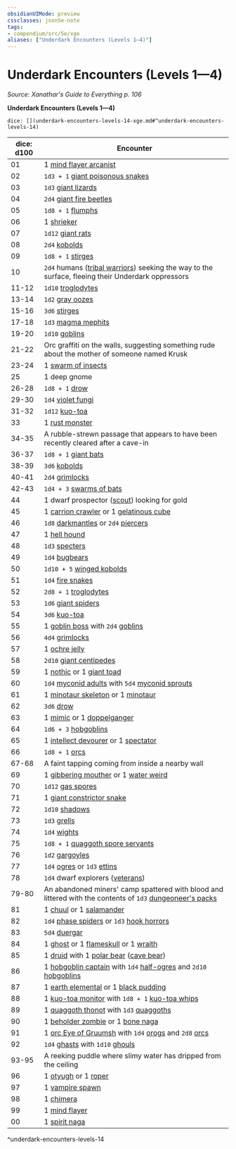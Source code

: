 ```yaml
---
obsidianUIMode: preview
cssclasses: json5e-note
tags:
- compendium/src/5e/xge
aliases: ["Underdark Encounters (Levels 1—4)"]
---
```

# Underdark Encounters (Levels 1—4)
*Source: Xanathar's Guide to Everything p. 106* 

**Underdark Encounters (Levels 1—4)**

`dice: [](underdark-encounters-levels-14-xge.md#^underdark-encounters-levels-14)`

| dice: d100 | Encounter |
|------------|-----------|
| 01 | 1 [mind flayer arcanist](/3-Mechanics/CLI/bestiary/aberration/mind-flayer-arcanist.md) |
| 02 | `1d3 + 1` [giant poisonous snakes](/3-Mechanics/CLI/bestiary/beast/giant-poisonous-snake.md) |
| 03 | `1d3` [giant lizards](/3-Mechanics/CLI/bestiary/beast/giant-lizard.md) |
| 04 | `2d4` [giant fire beetles](/3-Mechanics/CLI/bestiary/beast/giant-fire-beetle.md) |
| 05 | `1d8 + 1` [flumphs](/3-Mechanics/CLI/bestiary/aberration/flumph.md) |
| 06 | 1 [shrieker](/3-Mechanics/CLI/bestiary/plant/shrieker.md) |
| 07 | `1d12` [giant rats](/3-Mechanics/CLI/bestiary/beast/giant-rat.md) |
| 08 | `2d4` [kobolds](/3-Mechanics/CLI/bestiary/humanoid/kobold.md) |
| 09 | `1d8 + 1` [stirges](/3-Mechanics/CLI/bestiary/beast/stirge.md) |
| 10 | `2d4` humans ([tribal warriors](/3-Mechanics/CLI/bestiary/humanoid/tribal-warrior.md)) seeking the way to the surface, fleeing their Underdark oppressors |
| 11-12 | `1d10` [troglodytes](/3-Mechanics/CLI/bestiary/humanoid/troglodyte.md) |
| 13-14 | `1d2` [gray oozes](/3-Mechanics/CLI/bestiary/ooze/gray-ooze.md) |
| 15-16 | `3d6` [stirges](/3-Mechanics/CLI/bestiary/beast/stirge.md) |
| 17-18 | `1d3` [magma mephits](/3-Mechanics/CLI/bestiary/elemental/magma-mephit.md) |
| 19-20 | `1d10` [goblins](/3-Mechanics/CLI/bestiary/humanoid/goblin.md) |
| 21-22 | Orc graffiti on the walls, suggesting something rude about the mother of someone named Krusk |
| 23-24 | 1 [swarm of insects](/3-Mechanics/CLI/bestiary/beast/swarm-of-insects.md) |
| 25 | 1 deep gnome |
| 26-28 | `1d8 + 1` [drow](/3-Mechanics/CLI/bestiary/humanoid/drow.md) |
| 29-30 | `1d4` [violet fungi](/3-Mechanics/CLI/bestiary/plant/violet-fungus.md) |
| 31-32 | `1d12` [kuo-toa](/3-Mechanics/CLI/bestiary/humanoid/kuo-toa.md) |
| 33 | 1 [rust monster](/3-Mechanics/CLI/bestiary/monstrosity/rust-monster.md) |
| 34-35 | A rubble-strewn passage that appears to have been recently cleared after a cave-in |
| 36-37 | `1d8 + 1` [giant bats](/3-Mechanics/CLI/bestiary/beast/giant-bat.md) |
| 38-39 | `3d6` [kobolds](/3-Mechanics/CLI/bestiary/humanoid/kobold.md) |
| 40-41 | `2d4` [grimlocks](/3-Mechanics/CLI/bestiary/humanoid/grimlock.md) |
| 42-43 | `1d4 + 3` [swarms of bats](/3-Mechanics/CLI/bestiary/beast/swarm-of-bats.md) |
| 44 | 1 dwarf prospector ([scout](/3-Mechanics/CLI/bestiary/humanoid/scout.md)) looking for gold |
| 45 | 1 [carrion crawler](/3-Mechanics/CLI/bestiary/monstrosity/carrion-crawler.md) or 1 [gelatinous cube](/3-Mechanics/CLI/bestiary/ooze/gelatinous-cube.md) |
| 46 | `1d8` [darkmantles](/3-Mechanics/CLI/bestiary/monstrosity/darkmantle.md) or `2d4` [piercers](/3-Mechanics/CLI/bestiary/monstrosity/piercer.md) |
| 47 | 1 [hell hound](/3-Mechanics/CLI/bestiary/fiend/hell-hound.md) |
| 48 | `1d3` [specters](/3-Mechanics/CLI/bestiary/undead/specter.md) |
| 49 | `1d4` [bugbears](/3-Mechanics/CLI/bestiary/humanoid/bugbear.md) |
| 50 | `1d10 + 5` [winged kobolds](/3-Mechanics/CLI/bestiary/humanoid/winged-kobold.md) |
| 51 | `1d4` [fire snakes](/3-Mechanics/CLI/bestiary/elemental/fire-snake.md) |
| 52 | `2d8 + 1` [troglodytes](/3-Mechanics/CLI/bestiary/humanoid/troglodyte.md) |
| 53 | `1d6` [giant spiders](/3-Mechanics/CLI/bestiary/beast/giant-spider.md) |
| 54 | `3d6` [kuo-toa](/3-Mechanics/CLI/bestiary/humanoid/kuo-toa.md) |
| 55 | 1 [goblin boss](/3-Mechanics/CLI/bestiary/humanoid/goblin-boss.md) with `2d4` [goblins](/3-Mechanics/CLI/bestiary/humanoid/goblin.md) |
| 56 | `4d4` [grimlocks](/3-Mechanics/CLI/bestiary/humanoid/grimlock.md) |
| 57 | 1 [ochre jelly](/3-Mechanics/CLI/bestiary/ooze/ochre-jelly.md) |
| 58 | `2d10` [giant centipedes](/3-Mechanics/CLI/bestiary/beast/giant-centipede.md) |
| 59 | 1 [nothic](/3-Mechanics/CLI/bestiary/aberration/nothic.md) or 1 [giant toad](/3-Mechanics/CLI/bestiary/beast/giant-toad.md) |
| 60 | `1d4` [myconid adults](/3-Mechanics/CLI/bestiary/plant/myconid-adult.md) with `5d4` [myconid sprouts](/3-Mechanics/CLI/bestiary/plant/myconid-sprout.md) |
| 61 | 1 [minotaur skeleton](/3-Mechanics/CLI/bestiary/undead/minotaur-skeleton.md) or 1 [minotaur](/3-Mechanics/CLI/bestiary/monstrosity/minotaur.md) |
| 62 | `3d6` [drow](/3-Mechanics/CLI/bestiary/humanoid/drow.md) |
| 63 | 1 [mimic](/3-Mechanics/CLI/bestiary/monstrosity/mimic.md) or 1 [doppelganger](/3-Mechanics/CLI/bestiary/monstrosity/doppelganger.md) |
| 64 | `1d6 + 3` [hobgoblins](/3-Mechanics/CLI/bestiary/humanoid/hobgoblin.md) |
| 65 | 1 [intellect devourer](/3-Mechanics/CLI/bestiary/aberration/intellect-devourer.md) or 1 [spectator](/3-Mechanics/CLI/bestiary/aberration/spectator.md) |
| 66 | `1d8 + 1` [orcs](/3-Mechanics/CLI/bestiary/humanoid/orc.md) |
| 67-68 | A faint tapping coming from inside a nearby wall |
| 69 | 1 [gibbering mouther](/3-Mechanics/CLI/bestiary/aberration/gibbering-mouther.md) or 1 [water weird](/3-Mechanics/CLI/bestiary/elemental/water-weird.md) |
| 70 | `1d12` [gas spores](/3-Mechanics/CLI/bestiary/plant/gas-spore.md) |
| 71 | 1 [giant constrictor snake](/3-Mechanics/CLI/bestiary/beast/giant-constrictor-snake.md) |
| 72 | `1d10` [shadows](/3-Mechanics/CLI/bestiary/undead/shadow.md) |
| 73 | `1d3` [grells](/3-Mechanics/CLI/bestiary/aberration/grell.md) |
| 74 | `1d4` [wights](/3-Mechanics/CLI/bestiary/undead/wight.md) |
| 75 | `1d8 + 1` [quaggoth spore servants](/3-Mechanics/CLI/bestiary/plant/quaggoth-spore-servant.md) |
| 76 | `1d2` [gargoyles](/3-Mechanics/CLI/bestiary/elemental/gargoyle.md) |
| 77 | `1d4` [ogres](/3-Mechanics/CLI/bestiary/giant/ogre.md) or `1d3` [ettins](/3-Mechanics/CLI/bestiary/giant/ettin.md) |
| 78 | `1d4` dwarf explorers ([veterans](/3-Mechanics/CLI/bestiary/humanoid/veteran.md)) |
| 79-80 | An abandoned miners' camp spattered with blood and littered with the contents of `1d3` [dungeoneer's packs](/3-Mechanics/CLI/items/dungeoneers-pack.md) |
| 81 | 1 [chuul](/3-Mechanics/CLI/bestiary/aberration/chuul.md) or 1 [salamander](/3-Mechanics/CLI/bestiary/elemental/salamander.md) |
| 82 | `1d4` [phase spiders](/3-Mechanics/CLI/bestiary/monstrosity/phase-spider.md) or `1d3` [hook horrors](/3-Mechanics/CLI/bestiary/monstrosity/hook-horror.md) |
| 83 | `5d4` [duergar](/3-Mechanics/CLI/bestiary/humanoid/duergar.md) |
| 84 | 1 [ghost](/3-Mechanics/CLI/bestiary/undead/ghost.md) or 1 [flameskull](/3-Mechanics/CLI/bestiary/undead/flameskull.md) or 1 [wraith](/3-Mechanics/CLI/bestiary/undead/wraith.md) |
| 85 | 1 [druid](/3-Mechanics/CLI/bestiary/humanoid/druid.md) with 1 [polar bear](/3-Mechanics/CLI/bestiary/beast/polar-bear.md) ([cave bear](/3-Mechanics/CLI/bestiary/beast/cave-bear.md)) |
| 86 | 1 [hobgoblin captain](/3-Mechanics/CLI/bestiary/humanoid/hobgoblin-captain.md) with `1d4` [half-ogres](/3-Mechanics/CLI/bestiary/giant/half-ogre-ogrillon.md) and `2d10` [hobgoblins](/3-Mechanics/CLI/bestiary/humanoid/hobgoblin.md) |
| 87 | 1 [earth elemental](/3-Mechanics/CLI/bestiary/elemental/earth-elemental.md) or 1 [black pudding](/3-Mechanics/CLI/bestiary/ooze/black-pudding.md) |
| 88 | 1 [kuo-toa monitor](/3-Mechanics/CLI/bestiary/humanoid/kuo-toa-monitor.md) with `1d8 + 1` [kuo-toa whips](/3-Mechanics/CLI/bestiary/humanoid/kuo-toa-whip.md) |
| 89 | 1 [quaggoth thonot](/3-Mechanics/CLI/bestiary/humanoid/quaggoth-thonot.md) with `1d3` [quaggoths](/3-Mechanics/CLI/bestiary/humanoid/quaggoth.md) |
| 90 | 1 [beholder zombie](/3-Mechanics/CLI/bestiary/undead/beholder-zombie.md) or 1 [bone naga](/3-Mechanics/CLI/bestiary/undead/bone-naga-guardian.md) |
| 91 | 1 [orc Eye of Gruumsh](/3-Mechanics/CLI/bestiary/humanoid/orc-eye-of-gruumsh.md) with `1d4` [orogs](/3-Mechanics/CLI/bestiary/humanoid/orog.md) and `2d8` [orcs](/3-Mechanics/CLI/bestiary/humanoid/orc.md) |
| 92 | `1d4` [ghasts](/3-Mechanics/CLI/bestiary/undead/ghast.md) with `1d10` [ghouls](/3-Mechanics/CLI/bestiary/undead/ghoul.md) |
| 93-95 | A reeking puddle where slimy water has dripped from the ceiling |
| 96 | 1 [otyugh](/3-Mechanics/CLI/bestiary/aberration/otyugh.md) or 1 [roper](/3-Mechanics/CLI/bestiary/monstrosity/roper.md) |
| 97 | 1 [vampire spawn](/3-Mechanics/CLI/bestiary/undead/vampire-spawn.md) |
| 98 | 1 [chimera](/3-Mechanics/CLI/bestiary/monstrosity/chimera.md) |
| 99 | 1 [mind flayer](/3-Mechanics/CLI/bestiary/aberration/mind-flayer.md) |
| 00 | 1 [spirit naga](/3-Mechanics/CLI/bestiary/monstrosity/spirit-naga.md) |
^underdark-encounters-levels-14